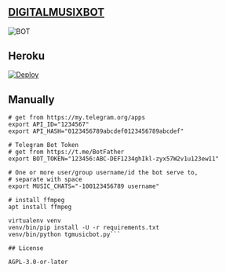 # <h2><b><u>DIGITALMUSIXBOT</u></b></h2>

![BOT](https://telegra.ph/file/dd0ed8200ca6ae56affba.jpg)

## Heroku

[![Deploy](https://www.herokucdn.com/deploy/button.svg)](https://heroku.com/deploy?template=https://github.com/sakhaavvaavaj93/digitalmusixbot)

## Manually

```# Telegram API Key
# get from https://my.telegram.org/apps
export API_ID="1234567"
export API_HASH="0123456789abcdef0123456789abcdef"

# Telegram Bot Token
# get from https://t.me/BotFather
export BOT_TOKEN="123456:ABC-DEF1234ghIkl-zyx57W2v1u123ew11"

# One or more user/group username/id the bot serve to,
# separate with space
export MUSIC_CHATS="-100123456789 username"

# install ffmpeg
apt install ffmpeg

virtualenv venv
venv/bin/pip install -U -r requirements.txt
venv/bin/python tgmusicbot.py```

## License

AGPL-3.0-or-later
